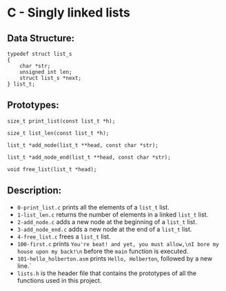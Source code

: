 # C - Singly linked lists

## Data Structure:
```
typedef struct list_s
{
    char *str;
    unsigned int len;
    struct list_s *next;
} list_t;
```
## Prototypes:
`size_t print_list(const list_t *h);`

`size_t list_len(const list_t *h);`

`list_t *add_node(list_t **head, const char *str);`

`list_t *add_node_end(list_t **head, const char *str);`

`void free_list(list_t *head);`

## Description:

* `0-print_list.c` prints all the elements of a `list_t` list.
* `1-list_len.c` returns the number of elements in a linked `list_t` list.
* `2-add_node.c` adds a new node at the beginning of a `list_t` list.
* `3-add_node_end.c` adds a new node at the end of a `list_t` list.
* `4-free_list.c` frees a `list_t` list.
* `100-first.c` prints `You're beat! and yet, you must allow,\nI bore my house upon my back!\n` before the `main` function is executed.
* `101-hello_holberton.asm` prints `Hello, Holberton`, followed by a new line.`
* `lists.h` is the header file that contains the prototypes of all the functions used in this project.
